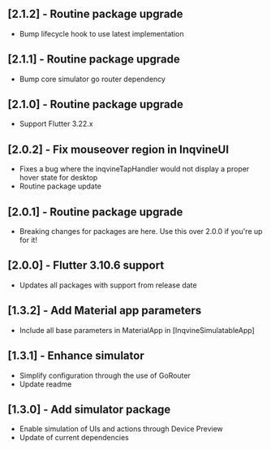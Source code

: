 ## [2.1.2] - Routine package upgrade
* Bump lifecycle hook to use latest implementation

## [2.1.1] - Routine package upgrade
* Bump core simulator go router dependency

## [2.1.0] - Routine package upgrade
* Support Flutter 3.22.x

## [2.0.2] - Fix mouseover region in InqvineUI
* Fixes a bug where the inqvineTapHandler would not display a proper hover state for desktop
* Routine package update

## [2.0.1] - Routine package upgrade
* Breaking changes for packages are here. Use this over 2.0.0 if you're up for it!

## [2.0.0] - Flutter 3.10.6 support
* Updates all packages with support from release date

## [1.3.2] - Add Material app parameters
* Include all base parameters in MaterialApp in [InqvineSimulatableApp]

## [1.3.1] - Enhance simulator
* Simplify configuration through the use of GoRouter
* Update readme

## [1.3.0] - Add simulator package
* Enable simulation of UIs and actions through Device Preview
* Update of current dependencies